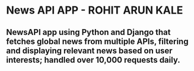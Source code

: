 # News API APP - ROHIT ARUN KALE
## NewsAPI app using Python and Django that fetches global news from multiple APIs, filtering and displaying relevant news based on user interests; handled over 10,000 requests daily.
